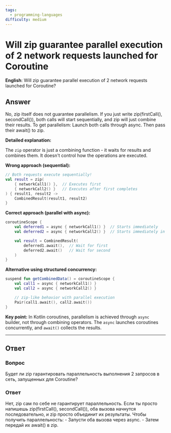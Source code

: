 ```yaml
---
tags:
  - programming-languages
difficulty: medium
---
```


# Will zip guarantee parallel execution of 2 network requests launched for Coroutine

**English**: Will zip guarantee parallel execution of 2 network requests launched for Coroutine?

## Answer

No, zip itself does not guarantee parallelism. If you just write zip(firstCall(), secondCall()), both calls will start sequentially, and zip will just combine their results. To get parallelism: Launch both calls through async. Then pass their await() to zip.

**Detailed explanation:**

The `zip` operator is just a combining function - it waits for results and combines them. It doesn't control how the operations are executed.

**Wrong approach (sequential):**
```kotlin
// Both requests execute sequentially!
val result = zip(
    { networkCall1() },  // Executes first
    { networkCall2() }   // Executes after first completes
) { result1, result2 ->
    CombinedResult(result1, result2)
}
```

**Correct approach (parallel with async):**
```kotlin
coroutineScope {
    val deferred1 = async { networkCall1() }  // Starts immediately
    val deferred2 = async { networkCall2() }  // Starts immediately in parallel

    val result = CombinedResult(
        deferred1.await(),  // Wait for first
        deferred2.await()   // Wait for second
    )
}
```

**Alternative using structured concurrency:**
```kotlin
suspend fun getCombinedData() = coroutineScope {
    val call1 = async { networkCall1() }
    val call2 = async { networkCall2() }

    // zip-like behavior with parallel execution
    Pair(call1.await(), call2.await())
}
```

**Key point:** In Kotlin coroutines, parallelism is achieved through `async` builder, not through combining operators. The `async` launches coroutines concurrently, and `await()` collects the results.

---

## Ответ

### Вопрос
Будет ли zip гарантировать параллельность выполнения 2 запросов в сеть, запущенных для Coroutine?

### Ответ
Нет, zip сам по себе не гарантирует параллельность. Если ты просто напишешь zip(firstCall(), secondCall()), оба вызова начнутся последовательно, и zip просто объединит их результаты. Чтобы получить параллельность: - Запусти оба вызова через async. - Затем передай их await() в zip.
